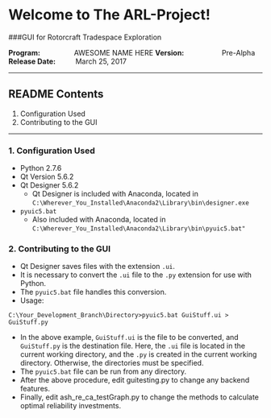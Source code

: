 # Welcome to The ARL-Project!
###GUI for Rotorcraft Tradespace Exploration

**Program:**&nbsp;&nbsp;&nbsp;&nbsp;&nbsp;&nbsp;&nbsp;&nbsp;&nbsp;&nbsp;&nbsp;&nbsp;&nbsp;&nbsp;&nbsp;&nbsp;&nbsp;AWESOME NAME HERE
**Version:**&nbsp;&nbsp;&nbsp;&nbsp;&nbsp;&nbsp;&nbsp;&nbsp;&nbsp;&nbsp;&nbsp;&nbsp;&nbsp;&nbsp;&nbsp;&nbsp;&nbsp;&nbsp;&nbsp;Pre-Alpha  
**Release Date:**&nbsp;&nbsp;&nbsp;&nbsp;&nbsp;&nbsp;&nbsp;&nbsp;&nbsp;&nbsp;March 25, 2017

---

## README Contents

1. Configuration Used
2. Contributing to the GUI

---

### 1. **Configuration Used**
  * Python 2.7.6
  * Qt Version 5.6.2
  * Qt Designer 5.6.2 
    * Qt Designer is included with Anaconda, located in ```C:\Wherever_You_Installed\Anaconda2\Library\bin\designer.exe```
  * ```pyuic5.bat```
    * Also included with Anaconda, located in ```C:\Wherever_You_Installed\Anaconda2\Library\bin\pyuic5.bat"```

### 2. **Contributing to the GUI**
  * Qt Designer saves files with the extension ```.ui```.
  * It is necessary to convert the ```.ui``` file to the ```.py``` extension for use with Python.
  * The ```pyuic5.bat``` file handles this conversion.
  * Usage:
```
C:\Your_Development_Branch\Directory>pyuic5.bat GuiStuff.ui > GuiStuff.py
```
  * In the above example, ```GuiStuff.ui``` is the file to be converted, and ```GuiStuff.py``` is the  destination file. Here, the ```.ui``` file is located in the current working directory, and the ```.py``` is created in the current working directory. Otherwise, the directories must be specified.
  * The ```pyuic5.bat``` file can be run from any directory. 
  * After the above procedure, edit guitesting.py to change any backend features.
  * Finally, edit ash_re_ca_testGraph.py to change the methods to calculate optimal reliability investments.


  
